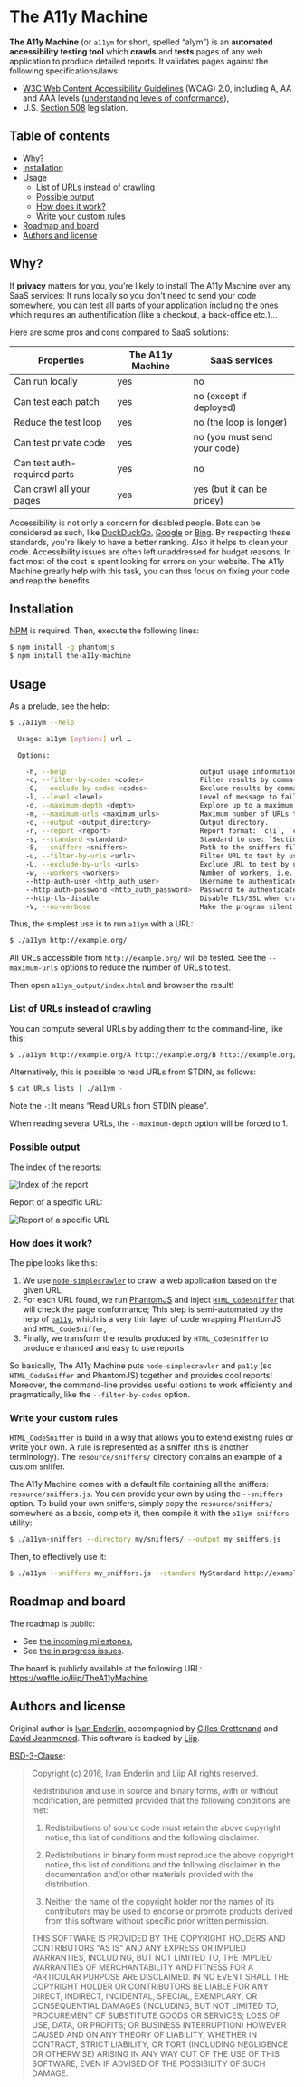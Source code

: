 # The A11y Machine

**The A11y Machine** (or `a11ym` for short, spelled “alym”) is an **automated
accessibility testing tool** which **crawls** and **tests** pages of any web
application to produce detailed reports. It validates pages against the
following specifications/laws:

  * [W3C Web Content Accessibility Guidelines](http://www.w3.org/TR/WCAG20/)
    (WCAG) 2.0, including A, AA and AAA levels ([understanding levels of
    conformance](http://www.w3.org/TR/UNDERSTANDING-WCAG20/conformance.html#uc-levels-head)),
  * U.S. [Section 508](http://www.section508.gov/) legislation.

## Table of contents

* [Why?](#why)
* [Installation](#installation)
* [Usage](#usage)
  * [List of URLs instead of crawling](#list-of-urls-instead-of-crawling)
  * [Possible output](#possible-output)
  * [How does it work?](#how-does-it-work)
  * [Write your custom rules](#write-your-custom-rules)
* [Roadmap and board](#roadmap-and-board)
* [Authors and license](#authors-and-license)

## Why?

If **privacy** matters for you, you're likely to install The A11y Machine over
any SaaS services: It runs locally so you don't need to send your code
somewhere, you can test all parts of your application including the ones which
requires an authentification (like a checkout, a back-office etc.)…

Here are some pros and cons compared to SaaS solutions:

Properties | The A11y Machine | SaaS services
-----------|------------------|---------------
Can run locally              | yes | no
Can test each patch          | yes | no (except if deployed)
Reduce the test loop         | yes | no (the loop is longer)
Can test private code        | yes | no (you must send your code)
Can test auth-required parts | yes | no
Can crawl all your pages     | yes | yes (but it can be pricey)

Accessibility is not only a concern for disabled people. Bots can be considered
as such, like [DuckDuckGo](https://duckduckgo.com),
[Google](https://google.com/) or [Bing](https://bing.com/). By respecting these
standards, you're likely to have a better ranking. Also it helps to clean your
code. Accessibility issues are often left unaddressed for budget reasons. In
fact most of the cost is spent looking for errors on your website. The A11y
Machine greatly help with this task, you can thus focus on fixing your code and
reap the benefits.

## Installation

[NPM](http://npmjs.org/) is required. Then, execute the following lines:

```sh
$ npm install -g phantomjs
$ npm install the-a11y-machine
```

## Usage

As a prelude, see the help:

```sh
$ ./a11ym --help

  Usage: a11ym [options] url …

  Options:

    -h, --help                                 output usage information
    -c, --filter-by-codes <codes>              Filter results by comma-separated WCAG codes (e.g. `H25,H91,G18`).
    -C, --exclude-by-codes <codes>             Exclude results by comma-separated WCAG codes (e.g. `H25,H91,G18`).
    -l, --level <level>                        Level of message to fail on (exit code 2): `error` (default), `warning`, `notice`.
    -d, --maximum-depth <depth>                Explore up to a maximum depth (hops).
    -m, --maximum-urls <maximum_urls>          Maximum number of URLs to compute.
    -o, --output <output_directory>            Output directory.
    -r, --report <report>                      Report format: `cli`, `csv`, `html` (default), `json` or `markdown`.
    -s, --standard <standard>                  Standard to use: `Section508`, `WCAG2A`, `WCAG2AA` (default), ` WCAG2AAA` or your own (see `--sniffers`).
    -S, --sniffers <sniffers>                  Path to the sniffers file, e.g. `resource/sniffers.js` (default).
    -u, --filter-by-urls <urls>                Filter URL to test by using a regular expression without delimiters (e.g. 'news|contact').
    -U, --exclude-by-urls <urls>               Exclude URL to test by using a regular expression without delimiters (e.g. 'news|contact').
    -w, --workers <workers>                    Number of workers, i.e. number of URLs computed in parallel.
    --http-auth-user <http_auth_user>          Username to authenticate all HTTP requests.
    --http-auth-password <http_auth_password>  Password to authenticate all HTTP requests.
    --http-tls-disable                         Disable TLS/SSL when crawling or downloading pages.
    -V, --no-verbose                           Make the program silent.
```

Thus, the simplest use is to run `a11ym` with a URL:

```sh
$ ./a11ym http://example.org/
```

All URLs accessible from `http://example.org/` will be tested. See the
`--maximum-urls` options to reduce the number of URLs to test.

Then open `a11ym_output/index.html` and browser the result!

### List of URLs instead of crawling

You can compute several URLs by adding them to the command-line, like this:

```sh
$ ./a11ym http://example.org/A http://example.org/B http://example.org/C
```

Alternatively, this is possible to read URLs from STDIN, as follows:

```sh
$ cat URLs.lists | ./a11ym -
```

Note the `-`: It means “Read URLs from STDIN please”.

When reading several URLs, the `--maximum-depth` option will be forced to 1.

### Possible output

The index of the reports:

![Index of the report](resource/screenshots/index.png)

Report of a specific URL:

![Report of a specific URL](resource/screenshots/report.png)

### How does it work?

The pipe looks like this:

  1. We use
     [`node-simplecrawler`](https://github.com/cgiffard/node-simplecrawler/) to
     crawl a web application based on the given URL,
  2. For each URL found, we run [PhantomJS](http://phantomjs.org/) and inject
     [`HTML_CodeSniffer`](https://github.com/squizlabs/HTML_CodeSniffer) that
     will check the page conformance; This step is semi-automated by the help of
     [`pa11y`](https://github.com/nature/pa11y), which is a very thin layer of
     code wrapping PhantomJS and `HTML_CodeSniffer`,
  3. Finally, we transform the results produced by `HTML_CodeSniffer` to produce
     enhanced and easy to use reports.

So basically, The A11y Machine puts `node-simplecrawler` and `pa11y` (so
`HTML_CodeSniffer` and PhantomJS) together and provides cool reports! Moreover,
the command-line provides useful options to work efficiently and pragmatically,
like the `--filter-by-codes` option.

### Write your custom rules

`HTML_CodeSniffer` is build in a way that allows you to extend existing rules or
write your own. A rule is represented as a sniffer (this is another
terminology). The `resource/sniffers/` directory contains an example of
a custom sniffer.

The A11y Machine comes with a default file containing all the sniffers:
`resource/sniffers.js`. You can provide your own by using the `--sniffers`
option. To build your own sniffers, simply copy the `resource/sniffers/`
somewhere as a basis, complete it, then compile it with the `a11ym-sniffers`
utility:

```sh
$ ./a11ym-sniffers --directory my/sniffers/ --output my_sniffers.js
```

Then, to effectively use it:

```sh
$ ./a11ym --sniffers my_sniffers.js --standard MyStandard http://example.org/
```

## Roadmap and board

The roadmap is public:
  * See [the incoming
    milestones](https://github.com/liip/TheA11yMachine/milestones),
  * See [the in progress
    issues](https://github.com/liip/TheA11yMachine/labels/in%20progress).

The board is publicly available at the following URL: https://waffle.io/liip/TheA11yMachine.

## Authors and license

Original author is [Ivan Enderlin](http://mnt.io/), accompagnied by [Gilles
Crettenand](https://github.com/krtek4) and [David
Jeanmonod](https://github.com/jeanmonod). This software is backed by
[Liip](https://liip.ch/).

[BSD-3-Clause](http://opensource.org/licenses/BSD-3-Clause):

> Copyright (c) 2016, Ivan Enderlin and Liip
> All rights reserved.
>
> Redistribution and use in source and binary forms, with or without modification,
> are permitted provided that the following conditions are met:
>
> 1. Redistributions of source code must retain the above copyright notice, this
>    list of conditions and the following disclaimer.
>
> 2. Redistributions in binary form must reproduce the above copyright notice,
>    this list of conditions and the following disclaimer in the documentation
>    and/or other materials provided with the distribution.
>
> 3. Neither the name of the copyright holder nor the names of its contributors
>    may be used to endorse or promote products derived from this software without
>    specific prior written permission.
>
> THIS SOFTWARE IS PROVIDED BY THE COPYRIGHT HOLDERS AND CONTRIBUTORS "AS IS" AND
> ANY EXPRESS OR IMPLIED WARRANTIES, INCLUDING, BUT NOT LIMITED TO, THE IMPLIED
> WARRANTIES OF MERCHANTABILITY AND FITNESS FOR A PARTICULAR PURPOSE ARE
> DISCLAIMED. IN NO EVENT SHALL THE COPYRIGHT HOLDER OR CONTRIBUTORS BE LIABLE FOR
> ANY DIRECT, INDIRECT, INCIDENTAL, SPECIAL, EXEMPLARY, OR CONSEQUENTIAL DAMAGES
> (INCLUDING, BUT NOT LIMITED TO, PROCUREMENT OF SUBSTITUTE GOODS OR SERVICES;
>  LOSS OF USE, DATA, OR PROFITS; OR BUSINESS INTERRUPTION) HOWEVER CAUSED AND ON
> ANY THEORY OF LIABILITY, WHETHER IN CONTRACT, STRICT LIABILITY, OR TORT
> (INCLUDING NEGLIGENCE OR OTHERWISE) ARISING IN ANY WAY OUT OF THE USE OF THIS
> SOFTWARE, EVEN IF ADVISED OF THE POSSIBILITY OF SUCH DAMAGE.
